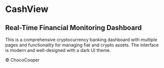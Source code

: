 # CashView
## Real-Time Financial Monitoring Dashboard

This is a comprehensive cryptocurrency banking dashboard with multiple pages and functionality for managing fiat and crypto assets. The interface is modern and well-designed with a dark UI theme.

© ChocoCooper
